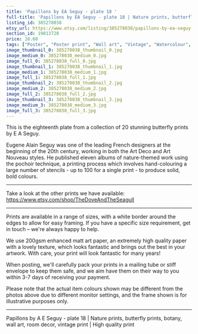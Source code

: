 ```yaml
---
title: 'Papillons by EA Seguy - plate 18 '
full-title: 'Papillons by EA Seguy - plate 18 | Nature prints, butterfly prints, pattern, botany, wall art, room decor, vintage print | High quality'
listing_id: 385278038
etsy_url: https://www.etsy.com/listing/385278038/papillons-by-ea-seguy-plate-18-nature?utm_source=site&utm_medium=api&utm_campaign=api
section_id: 19013728
price: 10.60
tags: ["Poster", "Poster print", "Wall art", "Vintage", "Watercolour", "Nature", "Botanical art", "Wildlife", "Nature print", "Butterfly print", "Butterfly art", "Butterfly poster", "Papillons"]
image_thumbnail_0: 385278038_thumbnail_0.jpg
image_medium_0: 385278038_medium_0.jpg
image_full_0: 385278038_full_0.jpg
image_thumbnail_1: 385278038_thumbnail_1.jpg
image_medium_1: 385278038_medium_1.jpg
image_full_1: 385278038_full_1.jpg
image_thumbnail_2: 385278038_thumbnail_2.jpg
image_medium_2: 385278038_medium_2.jpg
image_full_2: 385278038_full_2.jpg
image_thumbnail_3: 385278038_thumbnail_3.jpg
image_medium_3: 385278038_medium_3.jpg
image_full_3: 385278038_full_3.jpg
---
```

This is the eighteenth plate from a collection of 20 stunning butterfly prints by E A Seguy.

Eugene Alain Seguy was one of the leading French designers at the beginning of the 20th century, working in both the Art Deco and Art Nouveau styles. He published eleven albums of nature-themed work using the pochoir technique, a printing process which involves hand-colouring a large number of stencils - up to 100 for a single print -  to produce solid, bold colours.

---

Take a look at the other prints we have available: https://www.etsy.com/shop/TheDoveAndTheSeagull

---

Prints are available in a range of sizes, with a white border around the edges to allow for easy framing. If you have a specific size requirement, get in touch – we&#39;re always happy to help.

We use 200gsm enhanced matt art paper, an extremely high quality paper with a lovely texture, which looks fantastic and brings out the best in your artwork. With care, your print will look fantastic for many years!

When posting, we&#39;ll carefully pack your prints in a mailing tube or stiff envelope to keep them safe, and we aim have them on their way to you within 3-7 days of receiving your payment.

Please note that the actual item colours shown may be different from the photos above due to different monitor settings, and the frame shown is for illustrative purposes only.

---

Papillons by A E Seguy - plate 18 | Nature prints, butterfly prints, botany, wall art, room decor, vintage print | High quality print
